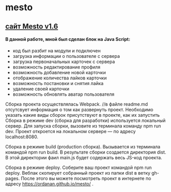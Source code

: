 # mesto 
## [сайт Mesto v1.6 ](https://ordanan.github.io/mesto/)

#### В данной работе, мной был сделан блок на Java Script:

- код был разбит на модули и подключен
- загрузка информации о пользователе с сервера
- загрузка первоначальных карточек с сервера
- возможность редактирование профиля
- возможность добавление новой карточки
- отображение количества лайков карточки
- возможность постановки и снятия лайка
- удаление своей карточки
- возможность обновлять аватар пользователя

Сборка проекта осуществлялась Webpack.
//в файле readme.md отсутсвует информация о том как развернуть проект. Необходимо указать какие виды сборок присутствуют в проекте, как их запустить
Сборка в режиме dev (сборка для разработки) используется локальный сервер. Для запуска сборки, вызовите из терминала команду npm run dev. Проект откроется на локальном сервере — по адресу localhost:8080.

Сборка в режиме build (production сборка). Вызывается из терминала командой npm run build. В результате сборки создается директория dist. В этой директории фаил main.js будет содержать весь JS-код проекта.

Сборка в режиме deploy. Соберите ваш проект командой npm run deploy. Вебпак скопирует собранный проект из папки dist в ветку gh-pages. После этого вы можете посмотреть проект в интернете по адресу https://ordanan.github.io/mesto/ .
